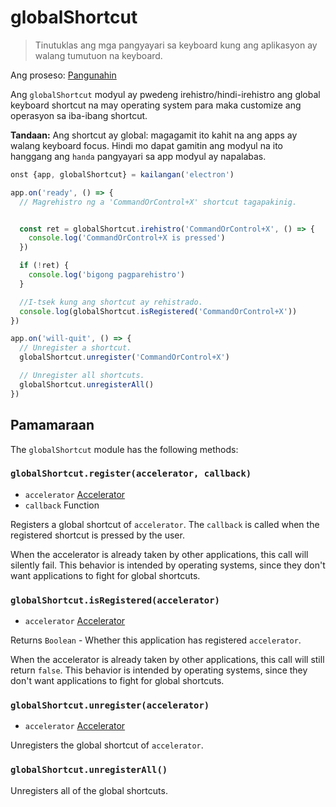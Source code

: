 # globalShortcut

> Tinutuklas ang mga pangyayari sa keyboard kung ang aplikasyon ay walang tumutuon na keyboard.

Ang proseso: [Pangunahin](../glossary.md#main-process)

Ang `globalShortcut` modyul ay pwedeng irehistro/hindi-irehistro ang global keyboard shortcut na may operating system para maka customize ang operasyon sa iba-ibang shortcut.

**Tandaan:** Ang shortcut ay global: magagamit ito kahit na ang apps ay walang keyboard focus. Hindi mo dapat gamitin ang modyul na ito hanggang ang `handa` pangyayari sa app modyul ay napalabas.

```javascript
onst {app, globalShortcut} = kailangan('electron')

app.on('ready', () => {
  // Magrehistro ng a 'CommandOrControl+X' shortcut tagapakinig.


  const ret = globalShortcut.irehistro('CommandOrControl+X', () => {
    console.log('CommandOrControl+X is pressed')
  })

  if (!ret) {
    console.log('bigong pagparehistro')
  }

  //I-tsek kung ang shortcut ay rehistrado.
  console.log(globalShortcut.isRegistered('CommandOrControl+X'))
})

app.on('will-quit', () => {
  // Unregister a shortcut.
  globalShortcut.unregister('CommandOrControl+X')

  // Unregister all shortcuts.
  globalShortcut.unregisterAll()
})
```

## Pamamaraan

The `globalShortcut` module has the following methods:

### `globalShortcut.register(accelerator, callback)`

* `accelerator` [Accelerator](accelerator.md)
* `callback` Function

Registers a global shortcut of `accelerator`. The `callback` is called when the registered shortcut is pressed by the user.

When the accelerator is already taken by other applications, this call will silently fail. This behavior is intended by operating systems, since they don't want applications to fight for global shortcuts.

### `globalShortcut.isRegistered(accelerator)`

* `accelerator` [Accelerator](accelerator.md)

Returns `Boolean` - Whether this application has registered `accelerator`.

When the accelerator is already taken by other applications, this call will still return `false`. This behavior is intended by operating systems, since they don't want applications to fight for global shortcuts.

### `globalShortcut.unregister(accelerator)`

* `accelerator` [Accelerator](accelerator.md)

Unregisters the global shortcut of `accelerator`.

### `globalShortcut.unregisterAll()`

Unregisters all of the global shortcuts.